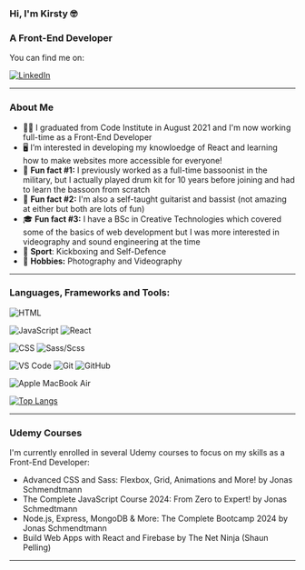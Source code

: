 ### Hi, I'm Kirsty 🤓
### A Front-End Developer 

You can find me on:

[![LinkedIn](https://img.shields.io/badge/LinkedIn-0077B5?style=for-the-badge&logo=linkedin&logoColor=white)](https://www.linkedin.com/in/kirsty-c-154781a4/)

---

### About Me

- 👩‍💻 I graduated from Code Institute in August 2021 and I'm now working full-time as a Front-End Developer
- 🖥 I’m interested in developing my knowloedge of React and learning how to make websites more accessible for everyone!
- 🥁 **Fun fact #1:** I previously worked as a full-time bassoonist in the military, but I actually played drum kit for 10 years before joining and had to learn the bassoon from scratch
- 🎸 **Fun fact #2:** I'm also a self-taught guitarist and bassist (not amazing at either but both are lots of fun)
- 🎓 **Fun fact #3:** I have a BSc in Creative Technologies which covered some of the basics of web development but I was more interested in videography and sound engineering at the time
- 🥊 **Sport**: Kickboxing and Self-Defence
- 📸 **Hobbies:** Photography and Videography
---

### Languages, Frameworks and Tools:

![HTML](https://img.shields.io/badge/-HTML5-E34F26?logo=html5&logoColor=white&style=for-the-badge)

![JavaScript](https://img.shields.io/badge/javascript-%23323330.svg?style=for-the-badge&logo=javascript&logoColor=%23F7DF1E)
![React](https://img.shields.io/badge/-ReactJs-61DAFB?logo=react&logoColor=white&style=for-the-badge)

![CSS](https://img.shields.io/badge/-CSS3-1572B6?logo=css3&logoColor=white&style=for-the-badge)
![Sass/Scss](https://img.shields.io/badge/-sass-CC6699?logo=sass&logoColor=white&style=for-the-badge)

![VS Code](https://img.shields.io/badge/-VS%20Code-007ACC?logo=visual-studio-code&logoColor=white&style=for-the-badge)
![Git](https://img.shields.io/badge/-Git-F05032?logo=git&logoColor=white&style=for-the-badge)
![GitHub](https://img.shields.io/badge/-GitHub-181717?logo=github&logoColor=white&style=for-the-badge)

![Apple MacBook Air](https://img.shields.io/badge/Apple-MacBook_Air_2022-999999?style=for-the-badge&logo=apple&logoColor=white)

[![Top Langs](https://github-readme-stats.vercel.app/api/top-langs/?username=KirstChat&layout=compact)](https://github.com/KirstChat/github-readme-stats)

---

### Udemy Courses

I'm currently enrolled in several Udemy courses to focus on my skills as a Front-End Developer:

- Advanced CSS and Sass: Flexbox, Grid, Animations and More! by Jonas Schmendtmann
- The Complete JavaScript Course 2024: From Zero to Expert! by Jonas Schmedtmann
- Node.js, Express, MongoDB & More: The Complete Bootcamp 2024 by Jonas Schmendtmann
- Build Web Apps with React and Firebase by The Net Ninja (Shaun Pelling)

---
